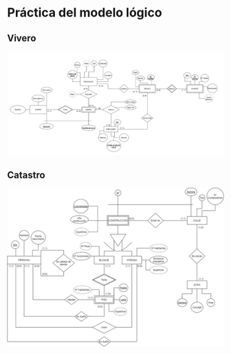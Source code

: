 # Práctica del modelo lógico
## Vivero

![vivero](https://github.com/alu0100884524/practica_modelo_logico/blob/main/vivero.png)

## Catastro

![Catastro](https://github.com/alu0100884524/practica_modelo_logico/blob/main/Catastro.png)
